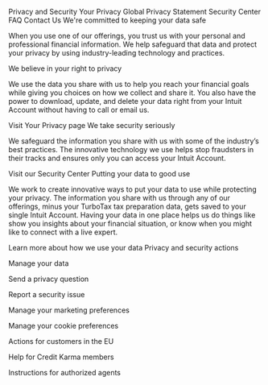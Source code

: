 Privacy and Security
Your Privacy
Global Privacy Statement
Security Center
FAQ
Contact Us
We're committed to keeping your data safe

When you use one of our offerings, you trust us with your personal and professional financial information. We help safeguard that data and protect your privacy by using industry-leading technology and practices.

We believe in your right to privacy

We use the data you share with us to help you reach your financial goals while giving you choices on how we collect and share it. You also have the power to download, update, and delete your data right from your Intuit Account without having to call or email us.

Visit Your Privacy page
We take security seriously

We safeguard the information you share with us with some of the industry’s best practices. The innovative technology we use helps stop fraudsters in their tracks and ensures only you can access your Intuit Account.

Visit our Security Center
Putting your data to good use

We work to create innovative ways to put your data to use while protecting your privacy. The information you share with us through any of our offerings, minus your TurboTax tax preparation data, gets saved to your single Intuit Account. Having your data in one place helps us do things like show you insights about your financial situation, or know when you might like to connect with a live expert.

Learn more about how we use your data
Privacy and security actions




Manage your data




Send a privacy question




Report a security issue




Manage your marketing preferences




Manage your cookie preferences




Actions for customers in the EU




Help for Credit Karma members




Instructions for authorized agents